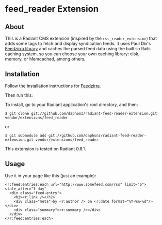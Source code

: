 feed_reader Extension
=====================

About
-----
This is a Radiant CMS extension (inspired by the `rss_reader_extension`) that adds some tags to fetch and display syndication feeds. It uses Paul Dix's [Feedzirra library][1] and caches the parsed feed data using the built-in Rails caching system, so you can choose your own caching library:  disk, memory, or Memcached, among others.

Installation
------------
Follow the installation instructions for [Feedzirra][1].

Then run this:

To install, go to your Radiant application's root directory, and then:

<pre><code>$ git clone git://github.com/daphonz/radiant-feed-reader-extension.git vendor/extensions/feed_reader </code></pre>

or

<pre><code>$ git submodule add git://github.com/daphonz/radiant-feed-reader-extension.git vendor/extensions/feed_reader</code></pre>

This extension is tested on Radiant 0.8.1.

Usage
-----

Use it in your page like this (just an example):

<pre><code>&lt;r:feed:entries:each url=&quot;http://www.somefeed.com/rss&quot; limit=&quot;5&quot;&gt; stale_after=&quot;1 day&quot;
  &lt;div class=&quot;feed-entry&quot;&gt;
    &lt;h2&gt;&lt;r:link /&gt;&lt;/h2&gt;
    &lt;div class=&quot;meta&quot;&gt;by &lt;r:author /&gt; on &lt;r:date format=&quot;%Y-%m-%d&quot;/&gt;&lt;/div&gt;
    &lt;div class=&quot;summary&quot;&gt;&lt;r:summary /&gt;&lt;/div&gt;
  &lt;/div&gt;
&lt;/r:feed:entries:each&gt;</code></pre>

[1]: http://github.com/pauldix/feedzirra